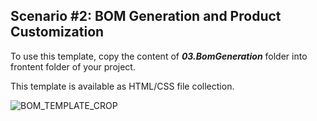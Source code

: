 ## Scenario #2: BOM Generation and Product Customization

To use this template, copy the content of **_03.BomGeneration_** folder into frontent folder of your project.

This template is available as HTML/CSS file collection.

![BOM_TEMPLATE_CROP](https://user-images.githubusercontent.com/969404/111391742-9bf47f00-868b-11eb-843f-7652a55b15df.gif)
